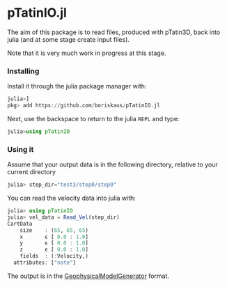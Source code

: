 # pTatinIO.jl
The aim of this package is to read files, produced with pTatin3D, back into julia (and at some stage create input files).

Note that it is very much work in progress at this stage.

### Installing
Install it through the julia package manager with:
```julia
julia>]
pkg> add https://github.com/boriskaus/pTatinIO.jl
```
Next, use the backspace to return to the julia `REPL` and type:
```julia
julia>using pTatinIO
```

### Using it

Assume that your output data is in the following directory, relative to your current directory
```julia
julia> step_dir="test3/step0/step0"
```
You can read the velocity data into julia with:
```julia
julia> using pTatinIO
julia> vel_data = Read_Vel(step_dir)
CartData 
    size    : (65, 65, 65)
    x       ϵ [ 0.0 : 1.0]
    y       ϵ [ 0.0 : 1.0]
    z       ϵ [ 0.0 : 1.0]
    fields  : (:Velocity,)
  attributes: ["note"]
```
The output is in the [GeophysicalModelGenerator](https://github.com/JuliaGeodynamics/GeophysicalModelGenerator.jl) format.








